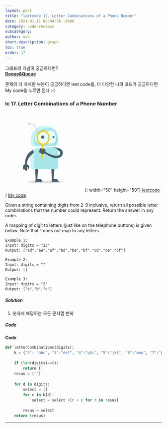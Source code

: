 ```yaml
---
layout: post
title: "leetcode 17. Letter Combinations of a Phone Number"
date: 2021-01-11 08:44:38 -0400
category: code-reviews
subcategory: 
author: eun
short-description: graph
toc: true
order: 17
---
```



그래프의 개념이 궁금하다면?      
<a href="{{ site.url }}{{ site.baseurl }}/data-structure/deque/">**Deque&Queue**</a>

문제의 더 자세한 부분이 궁금하다면 leet code를, 더 다양한 나의 코드가 궁금하다면 My code를 누르면 된다 :-)

### lc 17. Letter Combinations of a Phone Number
![Image Alt 텍스트](/assets/link.png){: width="50" height="50"} <a href="https://leetcode.com/problems/letter-combinations-of-a-phone-number/">leetcode</a>  /  <a href="https://github.com/JJungEEun/CodingTest/blob/main/interviews/chap12_%EA%B7%B8%EB%9E%98%ED%94%84/chap12_33_%EC%A0%84%ED%99%94%20%EB%B2%88%ED%98%B8%20%EB%AC%B8%EC%9E%90%20%EC%A1%B0%ED%95%A9.ipynb">  My code</a>

Given a string containing digits from 2-9 inclusive, return all possible letter combinations that the number could represent. Return the answer in any order.

A mapping of digit to letters (just like on the telephone buttons) is given below. Note that 1 does not map to any letters.

```
Example 1:
Input: digits = "23"
Output: ["ad","ae","af","bd","be","bf","cd","ce","cf"]
```
```
Example 2:
Input: digits = ""
Output: []
```
```
Example 3:
Input: digits = "2"
Output: ["a","b","c"]
```

##### Solution
1. 숫자에 해당하는 모든 문자열 반복

##### Code
**Code**
```python
def letterCombinations(digits):
    k = {"2": "abc", "3":"def", "4":"ghi", "5":"jkl", "6":"mno", "7":"pqrs", "8":"tuv", "9":"wxyz"}

    if (len(digits)==0):
        return []
    resus = ['']

    for d in digits:
        select = []
        for c in k[d]:
            select = select +[r + c for r in resus]

        resus = select
    return (resus)
```

---
